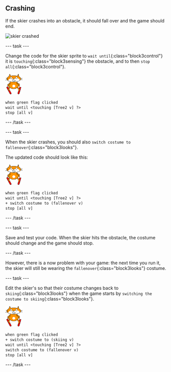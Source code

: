 ## Crashing

If the skier crashes into an obstacle, it should fall over and the game should end.

![skier crashed](images/skier_crash.png)

--- task ---

Change the code for the skier sprite to `wait until`{:class="block3control"} it is `touching`{:class="block3sensing"} the obstacle, and to then `stop all`{:class="block3control"}.

![skier sprite](images/skier_sprite_small.png)

```blocks3
when green flag clicked
wait until <touching [Tree2 v] ?>
stop [all v]
```

--- /task ---

--- task ---

When the skier crashes, you should also `switch costume to fallenover`{:class="block3looks"}.

The updated code should look like this:

![skier sprite](images/skier_sprite_small.png)

```blocks3
when green flag clicked
wait until <touching [Tree2 v] ?>
+ switch costume to (fallenover v)
stop [all v]
```

--- /task ---

--- task ---

Save and test your code. When the skier hits the obstacle, the costume should change and the game should stop. 

--- /task ---

However, there is a now problem with your game: the next time you run it, the skier will still be wearing the `fallenover`{:class="block3looks"} costume.

--- task ---

Edit the skier's so that their costume changes back to `skiing`{:class="block3looks"} when the game starts by `switching the costume to skiing`{:class="block3looks"}.

![skier sprite](images/skier_sprite_small.png)

```blocks3
when green flag clicked
+ switch costume to (skiing v)
wait until <touching [Tree2 v] ?>
switch costume to (fallenover v)
stop [all v]
```

--- /task ---